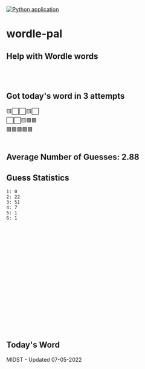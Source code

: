 [![Python application](https://github.com/schleising/wordle-pal/actions/workflows/python-app.yml/badge.svg)](https://github.com/schleising/wordle-pal/actions/workflows/python-app.yml)
# wordle-pal
## Help with Wordle words
</br>
</br>

## Got today's word in 3 attempts</br>
🟨⬜⬜🟨⬜\
⬜⬜🟨🟩🟩\
🟩🟩🟩🟩🟩\
</br>
## Average Number of Guesses: 2.88</br>
## Guess Statistics</br>
    1: 0
    2: 22
    3: 51
    4: 7
    5: 1
    6: 1
</br>
</br>
</br>
</br>
</br>
</br>
</br>
</br>
</br>
</br>
</br>
</br>
</br>
</br>
</br>
</br>

## Today's Word
MIDST - Updated 07-05-2022

